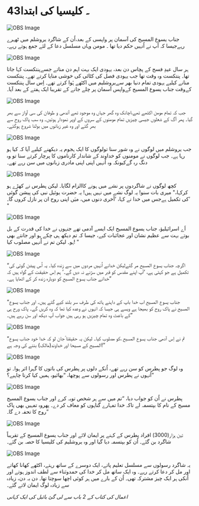 # 43۔ کلیسیا کی ابتدا

![OBS Image](https://cdn.door43.org/obs/jpg/360px/obs-en-43-01.jpg)

جناب یسوع المسیح کی آسمان پر واپسی کے بعد،اُن کے شاگرد یروشلم میں ٹھہرے رہےجیسا کہ آپ نے اُنہیں حکم دیا تھا ۔ مومن وہاں مسلسل دعا کے لئے جمع ہوتے رہے۔

![OBS Image](https://cdn.door43.org/obs/jpg/360px/obs-en-43-02.jpg)

ہر سال عیدِ فسح کے پچاس دن بعد، یہودی ایک بہت اہم دن مناتے جسےپنتکست کہا جاتا تھا۔ پنتکست وہ وقت تھا جب یہودی فصل کی کٹائی کی خوشی منایا کرتے تھے۔ پنتکست منانے کیلیے یہودی تمام دنیا بھر سےیروشلیم میں اکٹھے ہُوا کرتے تھے۔ اِس سال پنتکست کےوقت جناب یسوع المسیح کےواپس آسمان پر چلے جانے کے تقریبا ایک ہفتے کے بعد آیا۔

![OBS Image](https://cdn.door43.org/obs/jpg/360px/obs-en-43-03.jpg)

جب کہ تمام مومن اکٹھے تھے،اچانک وہ گھر جہاں وہ موجود تھے آندھی و طوفان کی سی آواز سے بھر گیا۔ پھر آگ کے شعلوں جیسی چیزیں تمام مومنوں کے سروں کے اوپر نمودار ہوئیں۔ وہ سب پاک روح سے بھر گئے اور وہ غیر زبانوں میں بولنا شروع ہوگئے۔

![OBS Image](https://cdn.door43.org/obs/jpg/360px/obs-en-43-04.jpg)

جب یروشلم میں لوگوں نے وہ شور سنا تولوگوں کا ایک ہجوم یہ دیکھنے کیلیے آیا کہ کیا ہو رہا ہے۔ جب لوگوں نے مومنوں کو خداوند کے شاندار کارناموں کا پرچار کرتے سنا تو وہ دنگ رہ گےکیونکہ وہ اُنہیں اپنی اپنی مادری زبانوں میں سن رہے تھے۔

![OBS Image](https://cdn.door43.org/obs/jpg/360px/obs-en-43-05.jpg)

کچھ لوگوں نے شاگردوں پر نشے میں ہونے کاالزام لگایا۔ لیکن پطرس نے کھڑے ہو کرکہا،" میری بات سنو! یہ لوگ نشے میں نہیں ہیں! یہ حضرت یوئیل نبی کی پیشن گوئی کی تکمیل ہےجس میں خدا نے کہا، ‘آخری دنوں میں، میَں اپنی روح ان پر نازل کروں گا۔’ "

![OBS Image](https://cdn.door43.org/obs/jpg/360px/obs-en-43-06.jpg)

اَے اسرائیلیؤ، جناب یسوع المسیح ایک ایسے آدمی تھے جنہوں نے خدا کی قدرت کے بل بوتے بہت سے عظیم نشان اور عجائبات کیے، جیسا کہ تم دیکھ ہی چکے ہو اور جانتے بھی ہو۔ لیکن تم نے اُنہیں مصلوب کیا! "

![OBS Image](https://cdn.door43.org/obs/jpg/360px/obs-en-43-07.jpg)

“اگرچہ جناب یسوع المسیح مر گئےلیکن خدانے اُنہیں مردوں میں سے زندہ کیا۔ یہ اُس پیشن گوئی کی تکمیل ہے جو کہتی ہے، ‘آپ اپنے مقدس کو قبر میں سڑنے نہ دیں گے۔’ ہم اِس حقیقت کے گواہ ہیں کہ خدانے جناب یسوع المسیح کو دوبارہ زندہ کر کے اٹھایا ہے۔”

![OBS Image](https://cdn.door43.org/obs/jpg/360px/obs-en-43-08.jpg)

“جناب یسوع المسیح اب خدا باپ کے داہنے ہاتھ کی طرف سر بلند کیے گئے ہیں۔ اور جناب یسوع المسیح نے پاک روح کو بھیجا ہے ویسے ہی جیسا کہ انہوں نے وعدہ کیا تھا کہ وہ کریں گے۔ پاک ورح ہی کے باعث وہ تمام چیزیں ہو رہی ہیں جواب آپ دیکھ اور سن رہے ہیں۔”

![OBS Image](https://cdn.door43.org/obs/jpg/360px/obs-en-43-09.jpg)

“تم نے اِس آدمی جناب یسوع المسیح ،کو مصلوب کیا۔ لیکن یہ حقیقتا ًجان لو کہ خدا خود جناب یسوع المسیح کے مسیحا اور خداوند(مالک) بننے کی وجہ ہے!”

![OBS Image](https://cdn.door43.org/obs/jpg/360px/obs-en-43-10.jpg)

وہ لوگ جو پطرس کو سن رہے تھے، اُنکے دلوں پر پطرس کی باتوں کا گہرا اثر ہوا۔ تو اُنہوں نے پطرس اور رسولوں سے پوچھا، “بھا‏ئیو، ہمیں کیا کرنا چاہیے؟”

![OBS Image](https://cdn.door43.org/obs/jpg/360px/obs-en-43-11.jpg)

پطرس نے اُن کو جواب دیا، “تم میں سے ہر شخص توبہ کرے اور جناب یسوع المسیح مسیح کے نام کا بپتسمہ لے تاکہ خدا تمہارے گناہوں کو معاف کر دے۔ پھروہ تمہیں بھی پاک روح کا تحفہ دے گا۔”

![OBS Image](https://cdn.door43.org/obs/jpg/360px/obs-en-43-12.jpg)

تقریباً‎ تین ہزار(‏3000) افراد پطرس کے کہنے پر ایمان لائے اور جناب یسوع المسیح کے شاگرد بن گئے۔ اُن کو بپتسمہ دیا گیا اور وہ یروشلیم کی کلیسیا کا حصہ بن گئے۔

![OBS Image](https://cdn.door43.org/obs/jpg/360px/obs-en-43-13.jpg)

یہ شاگرد رسولوں سے مسلسل تعلیم پاتے، ایک دوسرے کے ساتھ رہتے، اکٹھے کھانا کھاتے اور مل کر دعا کرتے رہے۔ وہ ایک ساتھ مل کر خدا کی حمدوثناء سے لطف اندوز ہوتے اور اُنکی ہر ایک چیز مشترکہ تھی۔ اُن کے بارے میں ہر کوئی اچھا سوچتا تھا۔ دن بہ دن، زیادہ سے زیادہ لوگ ایمان لاتے گئے۔

_اعمال کی کتاب کے 2 باب سے لی گئ با‏ئبل کی ایک کہانی_